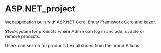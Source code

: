 # ASP.NET_project
Webapplication built with ASP.NET Core, Entity Framework Core and Razor.

Stocksystem for products where Admin can log in and add, update or remove products.

Users can search for products t.ex all shoes from the brand Adidas
